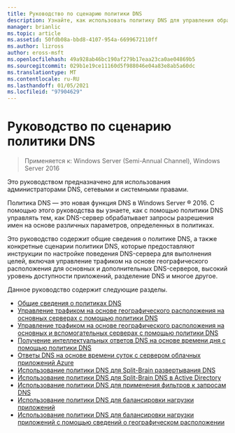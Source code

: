```yaml
---
title: Руководство по сценарию политики DNS
description: Узнайте, как использовать политику DNS для управления обработкой запросов разрешения имен DNS-сервером на основе различных параметров, определенных в политиках.
manager: brianlic
ms.topic: article
ms.assetid: 50fdb08a-bbd8-4107-954a-6699672110ff
ms.author: lizross
author: eross-msft
ms.openlocfilehash: 49a928ab46bc190af279b17eaa23ca0ae04869b5
ms.sourcegitcommit: 029b1e19ce11160d5f988046e04a83e8ab5a60dc
ms.translationtype: MT
ms.contentlocale: ru-RU
ms.lasthandoff: 01/05/2021
ms.locfileid: "97904629"
---
```

# <a name="dns-policy-scenario-guide"></a>Руководство по сценарию политики DNS

>Применяется к: Windows Server (Semi-Annual Channel), Windows Server 2016

Это руководством предназначено для использования администраторами DNS, сетевыми и системными правами.

Политика DNS — это новая функция DNS в Windows Server &reg; 2016. С помощью этого руководства вы узнаете, как с помощью политики DNS управлять тем, как DNS-сервер обрабатывает запросы разрешения имен на основе различных параметров, определенных в политиках.

Это руководство содержит общие сведения о политике DNS, а также конкретные сценарии политики DNS, которые предоставляют инструкции по настройке поведения DNS-сервера для выполнения целей, включая управление трафиком на основе географического расположения для основных и дополнительных DNS-серверов, высокий уровень доступности приложений, разделение DNS и многое другое.

Данное руководство содержит следующие разделы.

- [Общие сведения о политиках DNS](DNS-Policies-Overview.md)
- [Управление трафиком на основе географического расположения на основных серверах с помощью политики DNS](primary-geo-location.md)
- [Управление трафиком на основе географического расположения на основных и вспомогательных серверах с помощью политики DNS](primary-secondary-geo-location.md)
- [Получение интеллектуальных ответов DNS на основе времени дня с помощью политики DNS](dns-tod-intelligent.md)
- [Ответы DNS на основе времени суток с сервером облачных приложений Azure](dns-tod-azure-cloud-app-server.md)
- [Использование политики DNS для Split-Brain развертывания DNS](split-brain-DNS-deployment.md)
- [Использование политики DNS для Split-Brain DNS в Active Directory](dns-sb-with-ad.md)
- [Использование политики DNS для применения фильтров к запросам DNS](apply-filters-on-dns-queries.md)
- [Использование политики DNS для балансировки нагрузки приложений](app-lb.md)
- [Использование политики DNS для балансировки нагрузки приложений с помощью сведений о географическом расположении](app-lb-geo.md)


